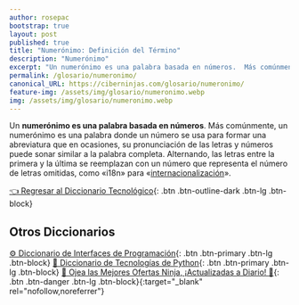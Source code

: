 ```yaml
---
author: rosepac
bootstrap: true
layout: post
published: true
title: "Numerónimo: Definición del Término"
description: "Numerónimo"
excerpt: "Un numerónimo es una palabra basada en números.  Más comúnmente, un numerónimo es una palabra donde un número se usa para formar una abreviatura."
permalink: /glosario/numeronimo/
canonical_URL: https://ciberninjas.com/glosario/numeronimo/
feature-img: /assets/img/glosario/numeronimo.webp
img: /assets/img/glosario/numeronimo.webp
---
```


Un **numerónimo es una palabra basada en números**. Más comúnmente, un numerónimo es una palabra donde un número se usa para formar una abreviatura que en ocasiones, su pronunciación de las letras y números puede sonar similar a la palabra completa. Alternando, las letras entre la primera y la última se reemplazan con un número que representa el número de letras omitidas, como «i18n» para «[internacionalización](/glosario/internalizacion)».

[👈 Regresar al Diccionario Tecnológico](/glosario/){: .btn .btn-outline-dark .btn-lg .btn-block}

## Otros Diccionarios

[⚙ Diccionario de Interfaces de Programación](/glosario/completo-interfaces-programacion/){: .btn .btn-primary .btn-lg .btn-block}
[🐍 Diccionario de Tecnologías de Python](/glosario/completo-tecnologias-python/){: .btn .btn-primary .btn-lg .btn-block}
[🎁 Ojea las Mejores Ofertas Ninja, ¡Actualizadas a Diario! 🛒](https://www.amazon.es/shop/cibercursos){: .btn .btn-danger .btn-lg .btn-block}{:target="_blank" rel="nofollow,noreferrer"}